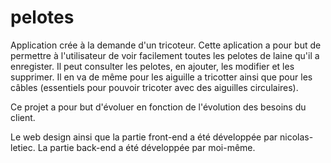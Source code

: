 # pelotes

Application crée à la demande d'un tricoteur. 
Cette aplication a pour but de permettre à l'utilisateur de voir facilement toutes les pelotes de laine qu'il a enregister. 
Il peut consulter les pelotes, en ajouter, les modifier et les supprimer. 
Il en va de même pour les aiguille a tricotter ainsi que pour les câbles (essentiels pour pouvoir tricoter avec des aiguilles circulaires).

Ce projet a pour but d'évoluer en fonction de l'évolution des besoins du client. 

Le web design ainsi que la partie front-end a été développée par nicolas-letiec.
La partie back-end a été développée par moi-même. 
